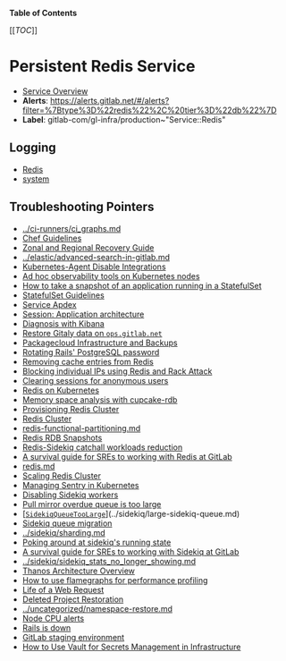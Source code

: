 <!-- MARKER: do not edit this section directly. Edit services/service-catalog.yml then run scripts/generate-docs -->

**Table of Contents**

[[_TOC_]]

# Persistent Redis Service

* [Service Overview](https://dashboards.gitlab.net/d/redis-main/redis-overview)
* **Alerts**: <https://alerts.gitlab.net/#/alerts?filter=%7Btype%3D%22redis%22%2C%20tier%3D%22db%22%7D>
* **Label**: gitlab-com/gl-infra/production~"Service::Redis"

## Logging

* [Redis](https://log.gprd.gitlab.net/goto/27a6bf4e347ef9da754f06eb0a54aedc)
* [system](https://log.gprd.gitlab.net/goto/e107ce00a9adede2e130d0c8ec1a2ac7)

## Troubleshooting Pointers

* [../ci-runners/ci_graphs.md](../ci-runners/ci_graphs.md)
* [Chef Guidelines](../config_management/chef-guidelines.md)
* [Zonal and Regional Recovery Guide](../disaster-recovery/recovery.md)
* [../elastic/advanced-search-in-gitlab.md](../elastic/advanced-search-in-gitlab.md)
* [Kubernetes-Agent Disable Integrations](../kas/kubernetes-agent-disable-integrations.md)
* [Ad hoc observability tools on Kubernetes nodes](../kube/k8s-adhoc-observability.md)
* [How to take a snapshot of an application running in a StatefulSet](../kube/k8s-sts-snapshot.md)
* [StatefulSet Guidelines](../kube/sts-guidelines.md)
* [Service Apdex](../monitoring/definition-service-apdex.md)
* [Session: Application architecture](../onboarding/architecture.md)
* [Diagnosis with Kibana](../onboarding/kibana-diagnosis.md)
* [Restore Gitaly data on `ops.gitlab.net`](../ops-gitlab-net/gitaly-restore.md)
* [Packagecloud Infrastructure and Backups](../packagecloud/infrastructure.md)
* [Rotating Rails' PostgreSQL password](../patroni/rotating-rails-postgresql-password.md)
* [Removing cache entries from Redis](../redis-cluster-cache/remove-cache-entries.md)
* [Blocking individual IPs using Redis and Rack Attack](ban-an-IP-with-redis.md)
* [Clearing sessions for anonymous users](clear_anonymous_sessions.md)
* [Redis on Kubernetes](kubernetes.md)
* [Memory space analysis with cupcake-rdb](memory-space-analysis-cupcake-rdb.md)
* [Provisioning Redis Cluster](provisioning-redis-cluster.md)
* [Redis Cluster](redis-cluster.md)
* [redis-functional-partitioning.md](redis-functional-partitioning.md)
* [Redis RDB Snapshots](redis-rdb-snapshots.md)
* [Redis-Sidekiq catchall workloads reduction](redis-sidekiq-catchall-workloads-reduction.md)
* [A survival guide for SREs to working with Redis at GitLab](redis-survival-guide-for-sres.md)
* [redis.md](redis.md)
* [Scaling Redis Cluster](scaling-redis-cluster.md)
* [Managing Sentry in Kubernetes](../sentry/sentry.md)
* [Disabling Sidekiq workers](../sidekiq/disabling-a-worker.md)
* [Pull mirror overdue queue is too large](../sidekiq/large-pull-mirror-queue.md)
* [[`SidekiqQueueTooLarge`](../../legacy-prometheus-rules/sidekiq-queues.yml)](../sidekiq/large-sidekiq-queue.md)
* [Sidekiq queue migration](../sidekiq/queue-migration.md)
* [../sidekiq/sharding.md](../sidekiq/sharding.md)
* [Poking around at sidekiq's running state](../sidekiq/sidekiq-inspection.md)
* [A survival guide for SREs to working with Sidekiq at GitLab](../sidekiq/sidekiq-survival-guide-for-sres.md)
* [../sidekiq/sidekiq_stats_no_longer_showing.md](../sidekiq/sidekiq_stats_no_longer_showing.md)
* [Thanos Architecture Overview](../thanos/architecture.md)
* [How to use flamegraphs for performance profiling](../tutorials/how_to_use_flamegraphs_for_perf_profiling.md)
* [Life of a Web Request](../tutorials/overview_life_of_a_web_request.md)
* [Deleted Project Restoration](../uncategorized/deleted-project-restore.md)
* [../uncategorized/namespace-restore.md](../uncategorized/namespace-restore.md)
* [Node CPU alerts](../uncategorized/node_cpu.md)
* [Rails is down](../uncategorized/rails-is-down.md)
* [GitLab staging environment](../uncategorized/staging-environment.md)
* [How to Use Vault for Secrets Management in Infrastructure](../vault/usage.md)
<!-- END_MARKER -->

<!-- ## Summary -->

<!-- ## Architecture -->

<!-- ## Performance -->

<!-- ## Scalability -->

<!-- ## Availability -->

<!-- ## Durability -->

<!-- ## Security/Compliance -->

<!-- ## Monitoring/Alerting -->

<!-- ## Links to further Documentation -->
